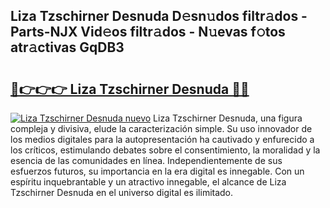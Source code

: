## Liza Tzschirner Desnuda D𝚎sn𝚞dos filtr𝚊dos - Parts-NJX Vid𝚎os filtr𝚊dos - N𝚞evas f𝚘tos atr𝚊ctivas GqDB3

# <h2><a href="http://mb8isad.tromn.icu/?c=Liza+Tzschirner+Desnuda">🔗👉👉👉 Liza Tzschirner Desnuda 🔗🔗</a></h2>

[![Liza Tzschirner Desnuda nuevo](https://i.imgur.com/pEAQMta.gif)](http://mb8isad.tromn.icu/?c=Liza+Tzschirner+Desnuda)
Liza Tzschirner Desnuda, una figura compleja y divisiva, elude la caracterización simple. Su uso innovador de los medios digitales para la autopresentación ha cautivado y enfurecido a los críticos, estimulando debates sobre el consentimiento, la moralidad y la esencia de las comunidades en línea. Independientemente de sus esfuerzos futuros, su importancia en la era digital es innegable. Con un espíritu inquebrantable y un atractivo innegable, el alcance de Liza Tzschirner Desnuda en el universo digital es ilimitado.
